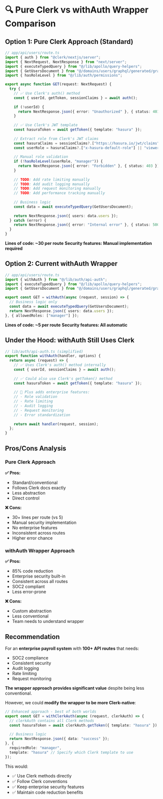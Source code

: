 # 🔍 Pure Clerk vs withAuth Wrapper Comparison

## Option 1: Pure Clerk Approach (Standard)

```typescript
// app/api/users/route.ts
import { auth } from "@clerk/nextjs/server";
import { NextRequest, NextResponse } from "next/server";
import { executeTypedQuery } from "@/lib/apollo/query-helpers";
import { GetUsersDocument } from "@/domains/users/graphql/generated/graphql";
import { hasRoleLevel } from "@/lib/auth/permissions";

export async function GET(request: NextRequest) {
  try {
    // ✅ Use Clerk's auth() method
    const { userId, getToken, sessionClaims } = await auth();
    
    if (!userId) {
      return NextResponse.json({ error: "Unauthorized" }, { status: 401 });
    }
    
    // ✅ Use Clerk's JWT template
    const hasuraToken = await getToken({ template: "hasura" });
    
    // Extract role from Clerk's JWT claims
    const hasuraClaims = sessionClaims?.["https://hasura.io/jwt/claims"] as any;
    const userRole = hasuraClaims?.["x-hasura-default-role"] || "viewer";
    
    // Manual role validation
    if (!hasRoleLevel(userRole, "manager")) {
      return NextResponse.json({ error: "Forbidden" }, { status: 403 });
    }
    
    // TODO: Add rate limiting manually
    // TODO: Add audit logging manually  
    // TODO: Add request monitoring manually
    // TODO: Add performance tracking manually
    
    // Business logic
    const data = await executeTypedQuery(GetUsersDocument);
    
    return NextResponse.json({ users: data.users });
  } catch (error) {
    return NextResponse.json({ error: "Internal error" }, { status: 500 });
  }
}
```

**Lines of code: ~30 per route**
**Security features: Manual implementation required**

## Option 2: Current withAuth Wrapper

```typescript
// app/api/users/route.ts  
import { withAuth } from "@/lib/auth/api-auth";
import { executeTypedQuery } from "@/lib/apollo/query-helpers";
import { GetUsersDocument } from "@/domains/users/graphql/generated/graphql";

export const GET = withAuth(async (request, session) => {
  // Business logic only
  const data = await executeTypedQuery(GetUsersDocument);
  return NextResponse.json({ users: data.users });
}, { allowedRoles: ["manager"] });
```

**Lines of code: ~5 per route**
**Security features: All automatic**

## Under the Hood: withAuth Still Uses Clerk

```typescript
// lib/auth/api-auth.ts (simplified)
export function withAuth(handler, options) {
  return async (request) => {
    // ✅ Uses Clerk's auth() method internally
    const { userId, sessionClaims } = await auth();
    
    // ✅ Could also use Clerk's getToken() method
    const hasuraToken = await getToken({ template: "hasura" });
    
    // 🚀 Plus adds enterprise features:
    // - Role validation
    // - Rate limiting  
    // - Audit logging
    // - Request monitoring
    // - Error standardization
    
    return await handler(request, session);
  };
}
```

## Pros/Cons Analysis

### Pure Clerk Approach
**✅ Pros:**
- Standard/conventional
- Follows Clerk docs exactly
- Less abstraction
- Direct control

**❌ Cons:**
- 30+ lines per route (vs 5)
- Manual security implementation  
- No enterprise features
- Inconsistent across routes
- Higher error chance

### withAuth Wrapper Approach  
**✅ Pros:**
- 85% code reduction
- Enterprise security built-in
- Consistent across all routes
- SOC2 compliant
- Less error-prone

**❌ Cons:**
- Custom abstraction
- Less conventional
- Team needs to understand wrapper

## Recommendation

For an **enterprise payroll system** with **100+ API routes** that needs:
- SOC2 compliance
- Consistent security
- Audit logging
- Rate limiting  
- Request monitoring

**The wrapper approach provides significant value** despite being less conventional.

However, we could **modify the wrapper to be more Clerk-native**:

```typescript
// Enhanced approach - best of both worlds
export const GET = withClerkAuth(async (request, clerkAuth) => {
  // clerkAuth contains all Clerk methods
  const hasuraToken = await clerkAuth.getToken({ template: "hasura" });
  
  // Business logic
  return NextResponse.json({ data: "success" });
}, { 
  requiredRole: "manager",
  template: "hasura" // Specify which Clerk template to use
});
```

This would:
- ✅ Use Clerk methods directly
- ✅ Follow Clerk conventions  
- ✅ Keep enterprise security features
- ✅ Maintain code reduction benefits